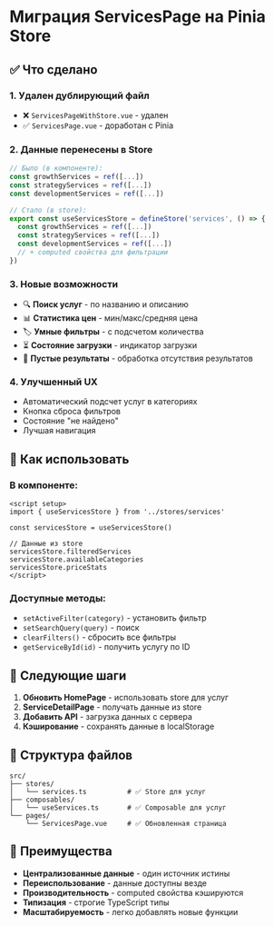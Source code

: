 # Миграция ServicesPage на Pinia Store

## ✅ Что сделано

### 1. **Удален дублирующий файл**

- ❌ `ServicesPageWithStore.vue` - удален
- ✅ `ServicesPage.vue` - доработан с Pinia

### 2. **Данные перенесены в Store**

```typescript
// Было (в компоненте):
const growthServices = ref([...])
const strategyServices = ref([...])
const developmentServices = ref([...])

// Стало (в store):
export const useServicesStore = defineStore('services', () => {
  const growthServices = ref([...])
  const strategyServices = ref([...])
  const developmentServices = ref([...])
  // + computed свойства для фильтрации
})
```

### 3. **Новые возможности**

- 🔍 **Поиск услуг** - по названию и описанию
- 📊 **Статистика цен** - мин/макс/средняя цена
- 🏷️ **Умные фильтры** - с подсчетом количества
- ⏳ **Состояние загрузки** - индикатор загрузки
- 🚫 **Пустые результаты** - обработка отсутствия результатов

### 4. **Улучшенный UX**

- Автоматический подсчет услуг в категориях
- Кнопка сброса фильтров
- Состояние "не найдено"
- Лучшая навигация

## 🎯 Как использовать

### В компоненте:

```vue
<script setup>
import { useServicesStore } from '../stores/services'

const servicesStore = useServicesStore()

// Данные из store
servicesStore.filteredServices
servicesStore.availableCategories
servicesStore.priceStats
</script>
```

### Доступные методы:

- `setActiveFilter(category)` - установить фильтр
- `setSearchQuery(query)` - поиск
- `clearFilters()` - сбросить все фильтры
- `getServiceById(id)` - получить услугу по ID

## 🔄 Следующие шаги

1. **Обновить HomePage** - использовать store для услуг
2. **ServiceDetailPage** - получать данные из store
3. **Добавить API** - загрузка данных с сервера
4. **Кэширование** - сохранять данные в localStorage

## 📁 Структура файлов

```
src/
├── stores/
│   └── services.ts          # ✅ Store для услуг
├── composables/
│   └── useServices.ts       # ✅ Composable для услуг
└── pages/
    └── ServicesPage.vue     # ✅ Обновленная страница
```

## 🚀 Преимущества

- **Централизованные данные** - один источник истины
- **Переиспользование** - данные доступны везде
- **Производительность** - computed свойства кэшируются
- **Типизация** - строгие TypeScript типы
- **Масштабируемость** - легко добавлять новые функции
